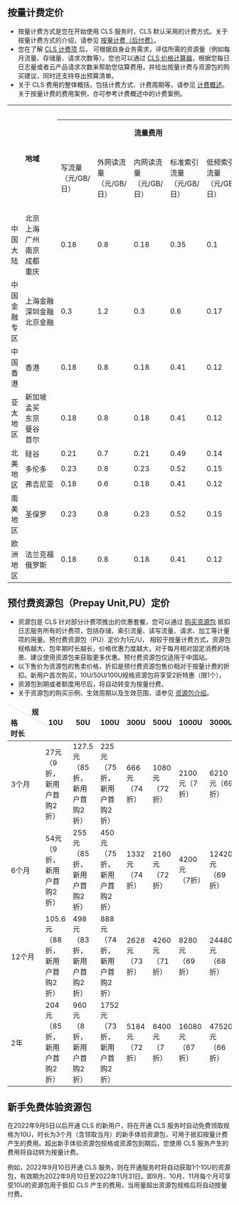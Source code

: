 ## 按量计费定价

- 按量计费方式是您在开始使用 CLS 服务时，CLS 默认采用的计费方式。关于按量计费方式的介绍，请参见 [按量计费（后付费）](https://cloud.tencent.com/document/product/614/78045)。
- 您在了解 [CLS 计费项](https://cloud.tencent.com/document/product/614/45802#.E8.AE.A1.E8.B4.B9.E9.A1.B9) 后， 可根据自身业务需求，评估所需的资源量（例如每月流量、存储量、请求次数等）。您也可以通过 [CLS 价格计算器](https://buy.cloud.tencent.com/price/cls/calculator)，根据您每日日志量或者云产品请求次数来帮助您估算费用，并给出按量计费与资源包的购买建议，同时还支持导出预算清单。
- 关于 CLS 费用的整体概括，包括计费方式、计费周期等，请参见 [计费概述](https://cloud.tencent.com/document/product/614/45802#.E8.AE.A1.E8.B4.B9.E9.A1.B9)。关于按量计费的费用案例，亦可参考计费概述中的计费案例。

<table>
   <tr>
      <th colspan="2" rowspan="3"><center>地域</center></th>
			<th colspan="12"><center>计费项</center></th>
   </tr>
   <tr>
      <th colspan="5"><center>流量费用</center></th>
      <th colspan="4"><center>存储费用</center></th>
      <th colspan="1"><center>数据处理费用</center></th>
      <th colspan="2"><center>其他费用</center></th>
   </tr>
   <tr>
      <td>写流量（元/GB/日）</td>
      <td>外网读流量（元/GB/日）</td>
      <td>内网读流量（元/GB/日）</td>
      <td>标准索引流量（元/GB/日）</td>
			<td>低频索引流量（元/GB/日）</td>
      <td>标准索引存储（元/GB/日）</td>
      <td>标准日志存储（元/GB/日）</td>
			<td>低频索引存储（元/GB/日）</td>
			<td>低频日志存储（元/GB/日）</td>
      <td>数据加工（元/GB/日）</td>
      <td>分区数量（元/个/日）</td>
      <td>请求次数（元/百万次/日）</td>
   </tr>
   <tr>
      <td>中国大陆</td>
      <td  nowrap="nowrap">北京<br>上海<br>广州<br>南京<br>成都<br>重庆</td>
      <td>0.18</td>
      <td>0.8</td>
      <td>0.18</td>
      <td>0.35</td>
			<td>0.1</td>
      <td>0.0115</td>
      <td>0.0115</td>
			<td>0.0025</td>
			<td>0.0025</td>
      <td>0.15</td>
      <td>0.04</td>
    <td>0.15</td>
   </tr>
   <tr>
      <td>中国金融专区</td>
      <td  nowrap="nowrap">上海金融<br>深圳金融</br>北京金融</td>
      <td>0.3</td>
      <td>1.2</td>
      <td>0.3</td>
      <td>0.6</td>
      <td>0.17</td>
      <td>0.017</td>
      <td>0.017</td>
      <td>0.0037</td>
      <td>0.0037</td>
      <td>0.24</td>
      <td>0.04</td>
     <td>0.15</td>
   </tr>
   <tr>
      <td>中国香港</td>
      <td  nowrap="nowrap">香港</td>
      <td>0.18</td>
      <td>0.8</td>
      <td>0.18</td>
      <td>0.41</td>
			<td>0.12</td>
      <td>0.0165</td>
      <td>0.0165</td>
			<td>0.0036</td>
			<td>0.0036</td>
      <td>0.18</td>
      <td>0.04</td>
     <td>0.17</td>
   </tr>
   <tr>
      <td>亚太地区</td>
      <td  nowrap="nowrap">新加坡<br>孟买<br>东京<br>曼谷<br>首尔</td>
      <td>0.18</td>
      <td>0.8</td>
      <td>0.18</td>
      <td>0.41</td>
			<td>0.12</td>
      <td>0.0165</td>
      <td>0.0165</td>
			<td>0.0036</td>
			<td>0.0036</td>
      <td>0.18</td>
      <td>0.04</td>
     <td>0.17</td>
   </tr>
   <tr>
      <td rowspan="3">北美地区</td>
      <td>硅谷</td>
      <td>0.21</td>
      <td>0.7</td>
      <td>0.21</td>
      <td>0.49</td>
			<td>0.14</td>
      <td>0.018</td>
      <td>0.018</td>
			<td>0.0039</td>
			<td>0.0039</td>
      <td>0.18</td>
      <td>0.04</td>
     <td>0.18</td>
   </tr>
   <tr>
      <td>多伦多</td>
      <td>0.23</td>
      <td>0.8</td>
      <td>0.23</td>
      <td>0.52</td>
			<td>0.15</td>
      <td>0.019</td>
      <td>0.019</td>
			<td>0.0042</td>
			<td>0.0042</td>
      <td>0.15</td>
      <td>0.04</td>
     <td>0.19</td>
   </tr>
	 <tr>
      <td>弗吉尼亚</td>
      <td>0.18</td>
      <td>0.6</td>
      <td>0.18</td>
      <td>0.41</td>
			<td>0.12</td>
      <td>0.015</td>
      <td>0.015</td>
			<td>0.0033</td>
			<td>0.0033</td>
      <td>0.15</td>
      <td>0.04</td>
     <td>0.15</td>
   </tr>
    <tr>
      <td>南美地区</td>
      <td nowrap="nowrap">圣保罗</td>
      <td>0.23</td>
      <td>0.8</td>
      <td>0.23</td>
      <td>0.52</td>
			<td>0.15</td>
      <td>0.019</td>
      <td>0.019</td>
			<td>0.0042</td>
			<td>0.0042</td>
      <td>0.15</td>
      <td>0.04</td>
     <td>0.19</td>
   </tr>
    <tr>
      <td>欧洲地区</td>
      <td nowrap="nowrap">法兰克福<br>俄罗斯</td>
      <td>0.18</td>
      <td>0.8</td>
      <td>0.18</td>
      <td>0.41</td>
			<td>0.12</td>
      <td>0.0165</td>
      <td>0.0165</td>
			<td>0.0036</td>
			<td>0.0036</td>
      <td>0.18</td>
      <td>0.04</td>
     <td>0.17</td>
   </tr>
</table>



## 预付费资源包（Prepay Unit,PU）定价

- 资源包是 CLS 针对部分计费项推出的优惠套餐，您可以通过 [购买资源包](https://buy.cloud.tencent.com/cls) 抵扣日志服务所有的计费项，包括存储、索引流量、读写流量、请求、加工等计量项的用量。预付费资源包（PU）定价为1元/U， 相较于按量计费方式，资源包规格越大、包年期时长越长，价格优惠力度越大，对于每月相对固定消费的场景、建议使用资源包来获取更多优惠。预付费资源包仅适用于中国站。
- 以下售价为资源包的售卖价格，折扣是预付费资源包售价相对于按量计费的折扣。新用户首次购买，10U/50U/100U规格资源包将享受2折特惠（限1个）。
- 资源包到期或者额度用尽后，将自动转变为按量付费。
- 关于资源包的购买示例、生效周期以及生效范围，请参见 [资源包介绍](https://cloud.tencent.com/document/product/614/78047)。

<table>
<thead>
<tr>
</tr><tr><th style="width:95px;height:45px;position:relative;text-align:left;padding:5px 7px;font-weight:700;" valign="top"><div style="position:absolute;width:1px;height:106px;top:0;left:0;background-color: #d9d9d9;display:block;transform:rotate(-61deg);transform-origin:top;valign=top;"></div>&nbsp;&nbsp;&nbsp;&nbsp;&nbsp;&nbsp;&nbsp;&nbsp;&nbsp;&nbsp;&nbsp;规格<br>时长</th>
<th><center>10U</center></th>
<th><center>50U</center></th>
<th><center>100U</center></th>
<th><center>300U</center></th>
<th><center>500U</center></th>
<th><center>1000U</center></th>
<th><center>3000U</center></th>
<th><center>5000U</center></th>
</tr>
</thead>
<tbody>
<tr>
<td>3个月</td>
<td>27元<br/>（9折，新用户首购2折）</td>
<td>127.5元<br/>（85折，新用户首购2折）</td>
<td>225元<br/>（75折，新用户首购2折）</td>
<td>666元（74折）</td>
<td>1080元（72折）</td>
<td>2100元（7折）</td>
<td>6210元（69折）</td>
<td>10050元（67折）</td>
</tr>
<tr>
<td>6个月</td>
<td>54元<br/>（9折，新用户首购2折）</td>
<td>255元<br/>（85折，新用户首购2折）</td>
<td>450元<br/>（75折，新用户首购2折）</td>
<td>1332元<br/>（74折）</td>
<td>2160元<br/>（72折）</td>
<td>4200元<br/>（7折）</td>
<td>12420元<br/>（69折）</td>
<td>20100元<br/>（67折）</td>
</tr>
<tr>
<td>12个月</td>
<td>105.6元<br/>（88折，新用户首购2折）</td>
<td>498元<br/>（83折，新用户首购2折）</td>
<td>888元<br/>（74折，新用户首购2折）</td>
<td>2628元<br/>（73折）</td>
<td>4260元<br/>（71折）</td>
<td>8280元<br/>（69折）</td>
<td>24480元<br/>（68折）</td>
<td>39000元<br/>（65折）</td>
</tr>
<tr>
<td>2年</td>
<td>204元<br/>（85折，新用户首购2折）</td>
<td>960元<br/>（8折，新用户首购2折）</td>
<td>1752元<br/>（73折，新用户首购2折）</td>
<td>5184元<br/>（72折）</td>
<td>8400元<br/>（7折）</td>
<td>16080元<br/>（67折）</td>
<td>47520元<br/>（66折）</td>
<td>75600元<br/>（63折）</td>
</tr>
</tbody></table>


## 新手免费体验资源包

在2022年9月5日以后开通 CLS 的新用户，将在开通 CLS 服务时自动免费领取规格为10U，时长为3个月（含领取当月）的新手体验资源包，可用于抵扣按量计费产生的费用。超出新手体验资源包规格或资源包到期后，您使用 CLS 服务产生的费用将自动转为按量计费。

例如，2022年9月10日开通 CLS 服务，则在开通服务时将自动获取1个10U的资源包，有效期为2022年9月10日至2022年11月31日。即9月、10月、11月每个月可享受10U的资源包用于抵扣 CLS 产生的费用，当用量超出资源包规格后将自动按量付费。
